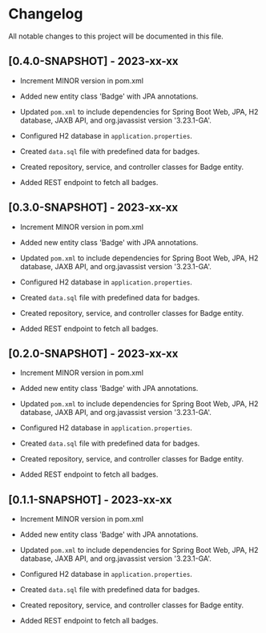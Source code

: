 # Changelog

All notable changes to this project will be documented in this file.

## [0.4.0-SNAPSHOT] - 2023-xx-xx

- Increment MINOR version in pom.xml

- Added new entity class 'Badge' with JPA annotations.
- Updated `pom.xml` to include dependencies for Spring Boot Web, JPA, H2 database, JAXB API, and org.javassist version '3.23.1-GA'.
- Configured H2 database in `application.properties`.
- Created `data.sql` file with predefined data for badges.
- Created repository, service, and controller classes for Badge entity.
- Added REST endpoint to fetch all badges.

## [0.3.0-SNAPSHOT] - 2023-xx-xx

- Increment MINOR version in pom.xml

- Added new entity class 'Badge' with JPA annotations.
- Updated `pom.xml` to include dependencies for Spring Boot Web, JPA, H2 database, JAXB API, and org.javassist version '3.23.1-GA'.
- Configured H2 database in `application.properties`.
- Created `data.sql` file with predefined data for badges.
- Created repository, service, and controller classes for Badge entity.
- Added REST endpoint to fetch all badges.

## [0.2.0-SNAPSHOT] - 2023-xx-xx

- Increment MINOR version in pom.xml

- Added new entity class 'Badge' with JPA annotations.
- Updated `pom.xml` to include dependencies for Spring Boot Web, JPA, H2 database, JAXB API, and org.javassist version '3.23.1-GA'.
- Configured H2 database in `application.properties`.
- Created `data.sql` file with predefined data for badges.
- Created repository, service, and controller classes for Badge entity.
- Added REST endpoint to fetch all badges.

## [0.1.1-SNAPSHOT] - 2023-xx-xx

- Increment MINOR version in pom.xml

- Added new entity class 'Badge' with JPA annotations.
- Updated `pom.xml` to include dependencies for Spring Boot Web, JPA, H2 database, JAXB API, and org.javassist version '3.23.1-GA'.
- Configured H2 database in `application.properties`.
- Created `data.sql` file with predefined data for badges.
- Created repository, service, and controller classes for Badge entity.
- Added REST endpoint to fetch all badges.